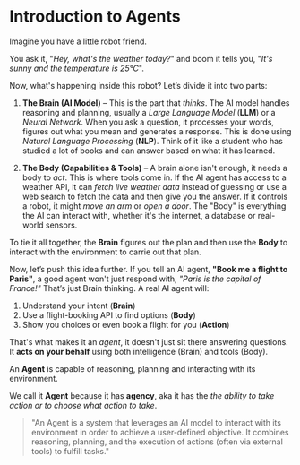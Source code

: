 # Introduction to Agents

Imagine you have a little robot friend. 

You ask it, "*Hey, what's the weather today?*" and boom it tells you, "*It's sunny and the temperature is 25&deg;C*".  

Now, what's happening inside this robot? Let’s divide it into two parts:  

1. **The Brain (AI Model)** – This is the part that *thinks*. The AI model handles reasoning and planning, usually a *Large Language Model* (**LLM**) or a *Neural Network*. When you ask a question, it processes your words, figures out what you mean and generates a response. This is done using *Natural Language Processing* (**NLP**). Think of it like a student who has studied a lot of books and can answer based on what it has learned.  

2. **The Body (Capabilities & Tools)** – A brain alone isn't enough, it needs a body to *act*. This is where tools come in. If the AI agent has access to a weather API, it can *fetch live weather data* instead of guessing or use a web search to fetch the data and then give you the answer. If it controls a robot, it might *move an arm* or *open a door*. The "Body" is everything the AI can interact with, whether it's the internet, a database or real-world sensors.  

To tie it all together, the **Brain** figures out the plan and then use the **Body** to interact with the environment to carrie out that plan.  

Now, let’s push this idea further. If you tell an AI agent, **"Book me a flight to Paris"**, a good agent won't just respond with, *"Paris is the capital of France!"* That’s just Brain thinking. A real AI agent will:  

1. Understand your intent (**Brain**)  
2. Use a flight-booking API to find options (**Body**)  
3. Show you choices or even book a flight for you (**Action**)  

That's what makes it an *agent*, it doesn't just sit there answering questions. It **acts on your behalf** using both intelligence (Brain) and tools (Body).

An **Agent** is capable of reasoning, planning and interacting with its environment.

We call it **Agent** because it has **agency**, aka it has the *the ability to take action or to choose what action to take*.

> "An Agent is a system that leverages an AI model to interact with its environment in order to achieve a user-defined objective. It combines reasoning, planning, and the execution of actions (often via external tools) to fulfill tasks."